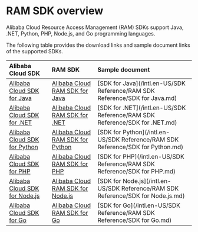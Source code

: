 # RAM SDK overview

Alibaba Cloud Resource Access Management \(RAM\) SDKs support Java, .NET, Python, PHP, Node.js, and Go programming languages.

The following table provides the download links and sample document links of the supported SDKs.

|Alibaba Cloud SDK|RAM SDK|Sample document|
|:----------------|:------|:--------------|
|[Alibaba Cloud SDK for Java](https://mvnrepository.com/artifact/com.aliyun/aliyun-java-sdk-core)|[Alibaba Cloud RAM SDK for Java](https://mvnrepository.com/artifact/com.aliyun/aliyun-java-sdk-ram)|[SDK for Java](/intl.en-US/SDK Reference/RAM SDK Reference/SDK for Java.md)|
|[Alibaba Cloud SDK for .NET](https://github.com/aliyun/aliyun-openapi-net-sdk/tree/master/aliyun-net-sdk-core)|[Alibaba Cloud RAM SDK for .NET](https://github.com/aliyun/aliyun-openapi-net-sdk/tree/master/aliyun-net-sdk-ram)|[SDK for .NET](/intl.en-US/SDK Reference/RAM SDK Reference/SDK for .NET.md)|
|[Alibaba Cloud SDK for Python](https://pypi.python.org/pypi/aliyun-python-sdk-core)|[Alibaba Cloud RAM SDK for Python](https://pypi.python.org/pypi/aliyun-python-sdk-ram)|[SDK for Python](/intl.en-US/SDK Reference/RAM SDK Reference/SDK for Python.md)|
|[Alibaba Cloud SDK for PHP](https://github.com/aliyun/openapi-sdk-php)|[Alibaba Cloud RAM SDK for PHP](https://github.com/aliyun/openapi-sdk-php/tree/master/src/Ram)|[SDK for PHP](/intl.en-US/SDK Reference/RAM SDK Reference/SDK for PHP.md)|
|[Alibaba Cloud SDK for Node.js](https://www.npmjs.com/package/@alicloud/openapi-client)|[Alibaba Cloud RAM SDK for Node.js](https://www.npmjs.com/package/@alicloud/ram-2015-05-01)|[SDK for Node.js](/intl.en-US/SDK Reference/RAM SDK Reference/SDK for Node.js.md)|
|[Alibaba Cloud SDK for Go](https://github.com/aliyun/alibaba-cloud-sdk-go)|[Alibaba Cloud RAM SDK for Go](https://github.com/aliyun/alibaba-cloud-sdk-go/tree/master/services/ram)|[SDK for Go](/intl.en-US/SDK Reference/RAM SDK Reference/SDK for Go.md)|

